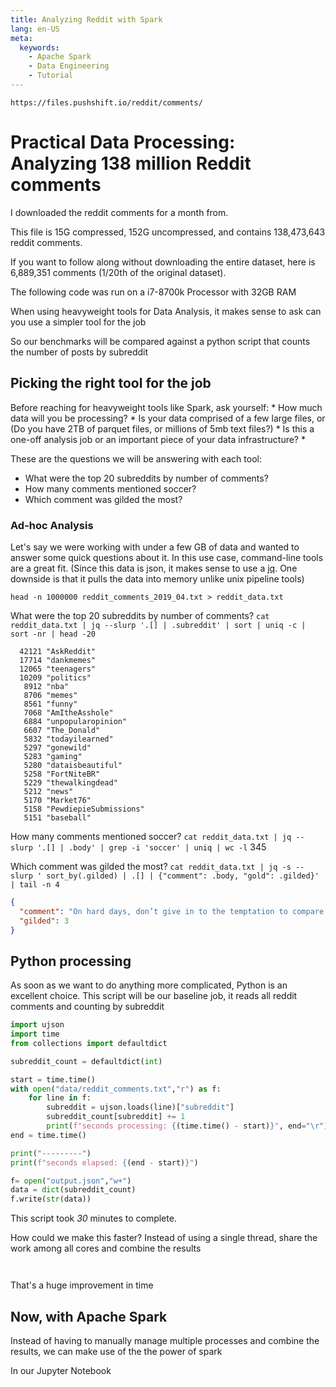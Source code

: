 ```yaml
---
title: Analyzing Reddit with Spark
lang: en-US
meta:
  keywords:
    - Apache Spark
    - Data Engineering
    - Tutorial
---
```



`https://files.pushshift.io/reddit/comments/`

# Practical Data Processing: Analyzing 138 million Reddit comments

I downloaded the reddit comments for a month from.

This file is 15G compressed, 152G uncompressed, and contains 138,473,643 reddit comments.

If you want to follow along without downloading the entire dataset, here is 6,889,351 comments (1/20th of the original dataset).


The following code was run on a i7-8700k Processor with 32GB RAM


When using heavyweight tools for Data Analysis, it makes sense to ask can you use a simpler tool for  the job

So our benchmarks will be compared against a python script that counts the number of posts by subreddit



## Picking the right tool for the job

Before reaching for heavyweight tools like Spark, ask yourself:
    * How much data will you be processing?
    * Is your data comprised of a few large files, or (Do you have 2TB of parquet files, or millions of 5mb text files?)
    * Is this a one-off analysis job or an important piece of your data infrastructure?
    * 


These are the questions we will be answering with each tool:
* What were the top 20 subreddits by number of comments?
* How many comments mentioned soccer?
* Which comment was gilded the most?


### Ad-hoc Analysis

Let's say we were working with under a few GB of data and wanted to answer some quick questions about it.
In this use case, command-line tools are a great fit. (Since this data is json, it makes sense to use a [jq](https://stedolan.github.io/jq/). One downside is that it pulls the data into memory unlike unix pipeline tools)

`head -n 1000000 reddit_comments_2019_04.txt > reddit_data.txt`


What were the top 20 subreddits by number of comments?
`cat reddit_data.txt | jq --slurp '.[] | .subreddit' | sort | uniq -c | sort -nr | head -20`

```
  42121 "AskReddit"
  17714 "dankmemes"
  12065 "teenagers"
  10209 "politics"
   8912 "nba"
   8706 "memes"
   8561 "funny"
   7068 "AmItheAsshole"
   6884 "unpopularopinion"
   6607 "The_Donald"
   5832 "todayilearned"
   5297 "gonewild"
   5283 "gaming"
   5280 "dataisbeautiful"
   5258 "FortNiteBR"
   5229 "thewalkingdead"
   5212 "news"
   5170 "Market76"
   5158 "PewdiepieSubmissions"
   5151 "baseball"
```


How many comments mentioned soccer?
`cat reddit_data.txt | jq --slurp '.[] | .body' | grep -i 'soccer' | uniq | wc -l`
345

Which comment was gilded the most?
`cat reddit_data.txt | jq -s --slurp ' sort_by(.gilded) | .[] | {"comment": .body, "gold": .gilded}' | tail -n 4`

```json
{
  "comment": "On hard days, don’t give in to the temptation to compare your best self to their worst self.",
  "gilded": 3
}
```


## Python processing

As soon as we want to do anything more complicated, Python is an excellent choice. This script will be our baseline job, it reads all reddit comments and counting by subreddit
```python
import ujson
import time
from collections import defaultdict

subreddit_count = defaultdict(int)

start = time.time()
with open("data/reddit_comments.txt","r") as f:
    for line in f:
        subreddit = ujson.loads(line)["subreddit"]
        subreddit_count[subreddit] += 1
        print(f"seconds processing: {(time.time() - start)}", end="\r")
end = time.time()

print("---------")
print(f"seconds elapsed: {(end - start)}")

f= open("output.json","w+")
data = dict(subreddit_count)
f.write(str(data))
```

This script took *30* minutes to complete.

How could we make this faster? Instead of using a single thread, share the work among all cores and combine the results


```


```


That's a huge improvement in time




## Now, with Apache Spark


Instead of having to manually manage multiple processes and combine the results, we can make use of the the power of spark


In our Jupyter Notebook
```


```